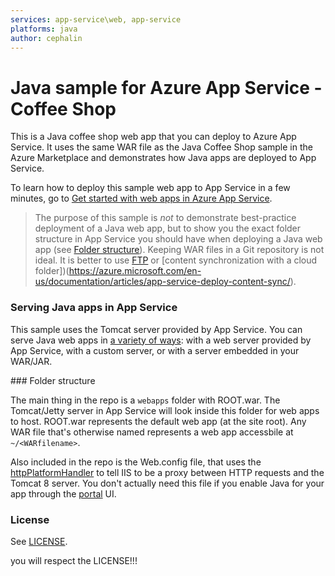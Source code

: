 ```yaml
---
services: app-service\web, app-service
platforms: java
author: cephalin
---
```


# Java sample for Azure App Service - Coffee Shop

This is a Java coffee shop web app that you can deploy to Azure App Service. It uses the same WAR file as the Java 
Coffee Shop sample in the Azure Marketplace and demonstrates how Java apps are deployed to App Service.

To learn how to deploy this sample web app to App Service in a few minutes, go to 
[Get started with web apps in Azure App Service](https://azure.microsoft.com/en-us/documentation/articles/app-service-web-get-started/). 

> The purpose of this sample is *not* to demonstrate best-practice deployment of a Java web app, but to show you the exact
folder structure in App Service you should have when deploying a Java web app (see [Folder structure](#structure)). 
Keeping WAR files in a Git repository is not ideal. It is better to use 
[FTP](https://azure.microsoft.com/en-us/documentation/articles/web-sites-deploy/#howtoftp) or 
[content synchronization with a cloud folder])(https://azure.microsoft.com/en-us/documentation/articles/app-service-deploy-content-sync/).

### Serving Java apps in App Service

This sample uses the Tomcat server provided by App Service. You can serve Java web apps in 
[a variety of ways](https://azure.microsoft.com/en-us/documentation/articles/web-sites-java-custom-upload/): 
with a web server provided by App Service, with a custom server, or with a server embedded in your 
WAR/JAR.

<a name="structure" />
### Folder structure

The main thing in the repo is a `webapps` folder with ROOT.war. The Tomcat/Jetty server in App Service
will look inside this folder for web apps to host. ROOT.war represents the default web app (at the site root). Any
WAR file that's otherwise named represents a web app accessbile at `~/<WARfilename>`. 

Also included in the repo is the Web.config file, that uses the 
[httpPlatformHandler](http://www.iis.net/downloads/microsoft/httpplatformhandler) to tell IIS to be a proxy between
HTTP requests and the Tomcat 8 server. You don't actually need this file if you enable Java for your app through the 
[portal](https://portal.azure.com) UI.

### License

See [LICENSE](LICENSE).

you will respect the LICENSE!!!
